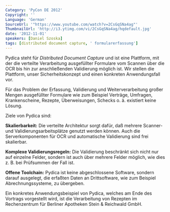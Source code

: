 ```yaml
---
Category: 'PyCon DE 2012'
Copyright: ''
Language: 'German'
SourceUrl: '"https://www.youtube.com/watch?v=2CsGqSNa4ag"'
ThumbnailUrl: 'http://i3.ytimg.com/vi/2CsGqSNa4ag/hqdefault.jpg'
date: '2012-11-01'
speakers: [Daniel Szoska]
tags: [distributed document capture, ' formularerfassung']
---
```

Pydica steht für *Distributed Document Capture* und ist eine Plattform, mit
der die verteilte Verarbeitung ausgefüllter Formulare vom Scannen über die OCR
bis hin zur anschließenden Validierung möglich ist. Wir stellen die Plattform,
unser Sicherheitskonzept und einen konkreten Anwendungsfall vor.

Für das Problem der Erfassung, Validierung und Weiterverarbeitung großer
Mengen ausgefüllter Formulare wie zum Beispiel Verträge, Umfragen,
Krankenscheine, Rezepte, Überweisungen, Schecks o. ä. existiert keine Lösung.

Ziele von Pydica sind:

__Skalierbarkeit:__ Die verteilte Architektur sorgt dafür, daß mehrere
Scanner- und Validierungsarbeitsplätze genutzt werden können. Auch die
Serverkomponenten für OCR und automatische Validierung sind frei skalierbar.

__Komplexe Validierungsregeln:__ Die Validierung beschränkt sich nicht nur auf
einzelne Felder, sondern ist auch über mehrere Felder möglich, wie dies z. B.
bei Prüfsummen der Fall ist.

__Offene Toolchain:__ Pydica ist keine abgeschlossene Software, sondern darauf
ausgelegt, die erfaßten Daten an Drittsoftware, wie zum Beispiel
Abrechnungssysteme, zu übergeben.

Ein konkretes Anwendungsbeispiel von Pydica, welches am Ende des Vortrags
vorgestellt wird, ist die Verarbeitung von Rezepten im Rechenzentrum für
Berliner Apotheken Stein & Reichwald GmbH.

